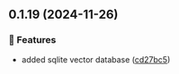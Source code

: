 ## 0.1.19 (2024-11-26)

### 🚀 Features

-   added sqlite vector database ([cd27bc5](https://github.com/llm-tools/embedJs/commit/cd27bc5))

